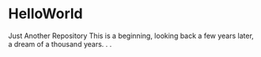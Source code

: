 # HelloWorld
Just Another Repository
This is a beginning, looking back a few years later, a dream of a thousand years. . .
